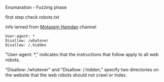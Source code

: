 
Enumaration - Fuzzing phase

first step check robots.txt

info lerned from [Motasem Hamdan](https://youtu.be/9b2Uj4cCCPw) channel

```
User-agent: *
Disallow: /whatever
Disallow: /.hidden
```

"User-agent: *," indicates that the instructions that follow apply to all web robots.

"Disallow: /whatever" and "Disallow: /.hidden," specify two directories on the website that the web robots should not crawl or index.
